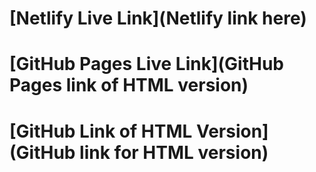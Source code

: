 # [Netlify Live Link](Netlify link here)
# [GitHub Pages Live Link](GitHub Pages link of HTML version)
# [GitHub Link of HTML Version](GitHub link for HTML version)
